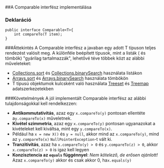 ##A Comparable interfész implementálása

### Deklaráció
```
public interface Comparable<T>{
    int compareTo(T item);
}
```
###Áttekintés
A Comparable interfész a javaban egy adott T típuson teljes rendezést valósít meg. A különféle beépített típusok, mint a listák ( és tömbök) "gyárilag tartalmazzák", lehetővé téve többek közt az alábbi műveleteket:

*  [Collections.sort](http://docs.oracle.com/javase/7/docs/api/java/util/Collections.html#sort(java.util.List) "rendezés") és [Collections.binarySearch](http://docs.oracle.com/javase/7/docs/api/java/util/Collections.html#binarySearch(java.util.List,%20T) "bináris keresés") használata listákon
*  [Arrays.sort](http://docs.oracle.com/javase/7/docs/api/java/util/Arrays.html#sort(byte[]) "rendezés") és [Arrays.binarySearch](http://docs.oracle.com/javase/7/docs/api/java/util/Arrays.html#binarySearch(byte[],%20byte) "bináris keresés") használata tömbökön
*  T típusú objektumok kulcsként való használata [Treeset](http://docs.oracle.com/javase/7/docs/api/java/util/TreeSet.html "treeset") és [Treemap](http://docs.oracle.com/javase/7/docs/api/java/util/TreeMap.html "treemap") adatszerkezetekben

###Követelmények
A jól implementált Comparable interfész az alábbi tulajdonságokkal kell rendelkezzen:
*  **Antikommutativitás**, azaz egy `x.compareTo(y)` pontosan ellentéte a`y.compareTo(x)` műveletnek.
*  **Kivétel szimmetria**, azaz egy `x.compareTo(y)` pontosan ugyanazokat a kivételeket kell kiváltsa, mint egy `y.compareTo(x)`.
  * Például ha `x = new X()` és `y = null`, akkor mind az `x.compareTo(y)`, mind az `y.compareTo(x)` `NullPointerException`-t vált ki.
*  **Tranzitivitás**, azaz ha `x.compareTo(y) > 0` és `y.compareTo(z) > 0`, akkor `x.compareTo(z) > 0` is igaz kell legyen
*  **Konzisztencia az `equals` függénnyel**: *Nem kötelező, de erősen ajánlott!* Azaz `x.compareTo(y)` akkor és csak akkor 0, ha`x.equals(y)`

